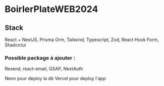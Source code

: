 # BoirlerPlateWEB2024

## Stack

React + NextJS, Prisma Orm, Tailwind, Typescript, Zod, React Hook Form, Shadcn/ui


### Possible package à ajouter :

Resend, react-email, GSAP, NextAuth

Neon pour deploy la db
Vercel pour deploy l'app
